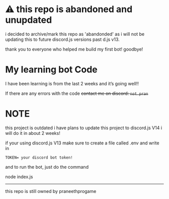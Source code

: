 # ⚠️ this repo is abandoned and unupdated 

i decided to archive/mark this repo as 'abandonded' as i will not be updating this to future discord.js versions past d.js v13.

thank you to everyone who helped me build my first bot! goodbye!

# My learning bot Code

I have been learning is from the last 
2 weeks and it’s going well!!

If there are any errors with the code
~~contact me on discord: `not.pran`~~
# NOTE

this project is outdated i have plans to update this project to discord.js V14
i will do it in about 2 weeks!

if your using discord.js V13 make sure to create a file called .env
and write in

`TOKEN= your discord bot token!`

and to run the bot, just do the command

node index.js 

_____________________________________________

this repo is still owned by praneethprogame
